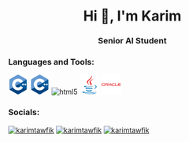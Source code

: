 <h1 align="center">Hi 👋, I'm Karim</h1>
<h3 align="center">Senior AI Student</h3>



<h3 align="left">Languages and Tools:</h3>

<p align="left"> 

  <img src="https://raw.githubusercontent.com/devicons/devicon/master/icons/cplusplus/cplusplus-original.svg" alt="cplusplus" width="40" height="40"/> 

 <img src="https://raw.githubusercontent.com/devicons/devicon/master/icons/cplusplus/cplusplus-original.svg" alt="cplusplus" width="40" height="40"/> 
 <img src="https://upload.wikimedia.org/wikipedia/commons/8/87/Sql_data_base_with_logo.png" alt="html5" width="40" height="40"/>  
 <img src="https://raw.githubusercontent.com/devicons/devicon/master/icons/java/java-original.svg" alt="java" width="40" height="40"/>  
 <img src="https://raw.githubusercontent.com/devicons/devicon/master/icons/oracle/oracle-original.svg" alt="oracle" width="40" height="40"/> </a> </p>



<h3 align="left">Socials:</h3>
<p align="left">
<a href="https://www.linkedin.com/in/karim-tawfik2004"
  target="blank"><img align="center" src="https://raw.githubusercontent.com/rahuldkjain/github-profile-readme-generator/master/src/images/icons/Social/linked-in-alt.svg" alt="karimtawfik" height="30" width="40" /></a> <a href="https://leetcode.com/u/karimtawfik/"
  target="blank"><img align="center" src="https://upload.wikimedia.org/wikipedia/commons/8/8e/LeetCode_Logo_1.png" alt="karimtawfik" height="30" width="40" /></a>
  <a href="https://www.hackerrank.com/profile/karimtawfik481"
  target="blank"><img align="center" src="https://upload.wikimedia.org/wikipedia/commons/6/65/HackerRank_logo.png" alt="karimtawfik" height="30" width="40" /></a>
</p>




